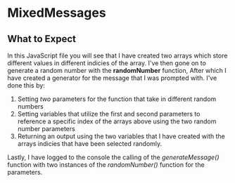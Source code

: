 # MixedMessages
## What to Expect

In this JavaScript file you will see that I have created two arrays which store different values in different indicies of the array.
I've then gone on to generate a random number with the **randomNumber** function,
After which I have created a generator for the message that I was prompted with.
I've done this by:

1. Setting *two* parameters for the function that take in different random numbers
2. Setting variables that utilize the first and second parameters to reference a specific index of the arrays above using the two random number parameters
3. Returning an output using the two variables that I have created with the arrays indicies that have been selected randomly.

Lastly, I have logged to the console the calling of the *generateMessage()* function with two instances of the *randomNumber()* function for the parameters.

